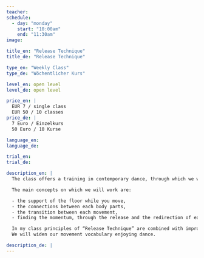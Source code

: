 ```yaml
---
teacher:
schedule:
  - day: "monday"
    start: "10:00am"
    end: "11:30am"
image: 

title_en: "Release Technique"
title_de: "Release Technique"

type_en: "Weekly Class"
type_de: "Wöchentlicher Kurs"

level_en: open level
level_de: open level

price_en: |
  EUR 7 / single class  
  EUR 50 / 10 classes
price_de: |
  7 Euro / Einzelkurs  
  50 Euro / 10 Kurse

language_en:
language_de:

trial_en:
trial_de:

description_en: |
  The class offers a training in contemporary dance, through which we will gradually prepare our body for moving, working on the release of the tensions in the muscles and on the opening of the joints.

  The main concepts on which we will work are:

  - the support of the floor while you move,
  - the connections between each body parts,
  - the transition between each movement,
  - finding the momentum, through the release and the redirection of each body part, to then be able to connect the movement into the space, creating dynamic.

  In my class principles of “Release Technique” are combined with improvisational tasks that brings you in a constant state of  availability and openness. Everyday our body is different, our sensations through the body are different. For this reason, in the class, much importance is given to the physical listening of the body: we will start from the warming up that allows ourself to connect inside and with the architecture of our specific body, in his tissues, bones and articulations.Then we will collect all those elements ending with a movement phrase.
  We will widen our movement vocabulary enjoying dance.

description_de: |
---
```

